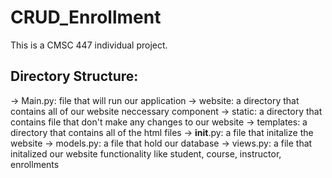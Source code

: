 # CRUD_Enrollment
This is a CMSC 447 individual project. 

## Directory Structure:
-> Main.py: file that will run our application
-> website: a directory that contains all of our website neccessary component
    -> static: a directory that contains file that don't make any changes to our website
    -> templates: a directory that contains all of the html files
    -> __init__.py: a file that initalize the website
    -> models.py: a file that hold our database
    -> views.py: a file that initalized our website functionality like student, course, instructor, enrollments
